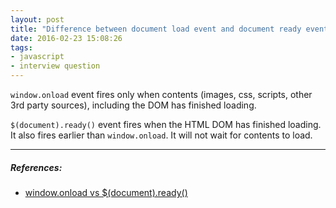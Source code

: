 ```yaml
---
layout: post
title: "Difference between document load event and document ready event?"
date: 2016-02-23 15:08:26
tags:
- javascript
- interview question
---
```


`window.onload` event fires only when contents (images, css, scripts, other 3rd party sources), including the DOM has finished loading.

`$(document).ready()` event fires when the HTML DOM has finished loading. It also fires earlier than `window.onload`. It will not wait for contents to load.


-----

##### **References:**

- [window.onload vs $(document).ready()](http://stackoverflow.com/questions/3698200/window-onload-vs-document-ready)
